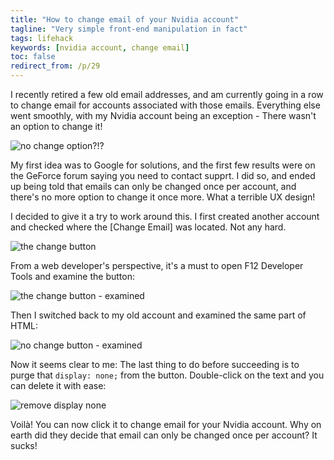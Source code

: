 ```yaml
---
title: "How to change email of your Nvidia account"
tagline: "Very simple front-end manipulation in fact"
tags: lifehack
keywords: [nvidia account, change email]
toc: false
redirect_from: /p/29
---
```


I recently retired a few old email addresses, and am currently going in a row to change email for accounts associated with those emails. Everything else went smoothly, with my Nvidia account being an exception - There wasn't an option to change it!

![no change option?!?](/image/nv-account/main-page.png)

My first idea was to Google for solutions, and the first few results were on the GeForce forum saying you need to contact supprt. I did so, and ended up being told that emails can only be changed once per account, and there's no more option to change it once more. What a terrible UX design!

I decided to give it a try to work around this. I first created another account and checked where the \[Change Email\] was located. Not any hard.

![the change button](/image/nv-account/change-button.png)

From a web developer's perspective, it's a must to open F12 Developer Tools and examine the button:

![the change button - examined](/image/nv-account/change-button-f12.png)

Then I switched back to my old account and examined the same part of HTML:

![no change button - examined](/image/nv-account/change-button-disabled-f12.png)

Now it seems clear to me: The last thing to do before succeeding is to purge that `display: none;` from the button. Double-click on the text and you can delete it with ease:

![remove display none](/image/nv-account/removing-style.png)

Voilà! You can now click it to change email for your Nvidia account. Why on earth did they decide that email can only be changed once per account? It sucks!
